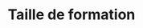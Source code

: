 ---
index: 600
type_of_section: "titre"
title: Taille de formation
image:
  file: "taille-formation-titre.jpg"
  description: "Taille de formation - 1"
  author: Pierre Kessler
  author_link: 
---